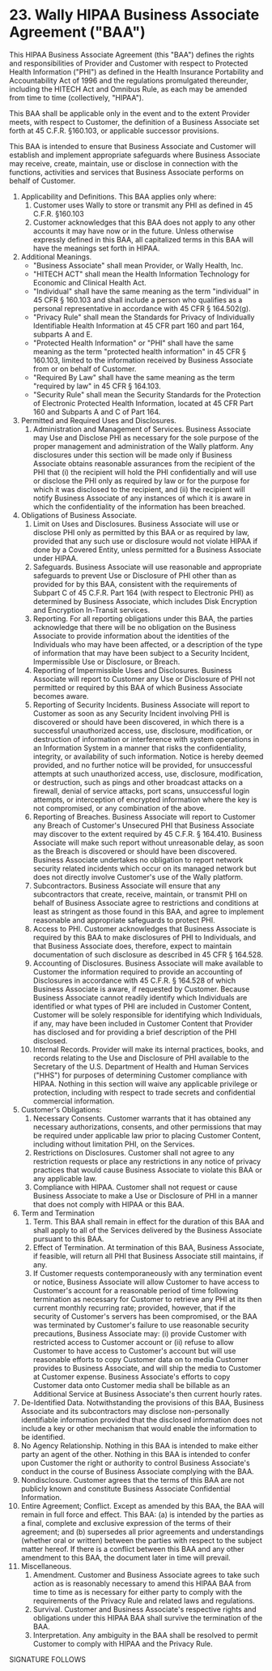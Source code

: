# 23. Wally HIPAA Business Associate Agreement ("BAA")

This HIPAA Business Associate Agreement (this "BAA") defines the rights and responsibilities of Provider and Customer with respect to Protected Health Information ("PHI") as defined in the Health Insurance Portability and Accountability Act of 1996 and the regulations promulgated thereunder, including the HITECH Act and Omnibus Rule, as each may be amended from time to time (collectively, "HIPAA"). 

This BAA shall be applicable only in the event and to the extent Provider meets, with respect to Customer, the definition of a Business Associate set forth at 45 C.F.R. §160.103, or applicable successor provisions.

This BAA is intended to ensure that Business Associate and Customer will establish and implement appropriate safeguards where Business Associate may receive, create, maintain, use or disclose in connection with the functions, activities and services that Business Associate performs on behalf of Customer.

1. Applicability and Definitions. This BAA applies only where:
   1. Customer uses Wally to store or transmit any PHI as defined in 45 C.F.R. §160.103
   2. Customer acknowledges that this BAA does not apply to any other accounts it may have now or in the future. Unless otherwise expressly defined in this BAA, all capitalized terms in this BAA will have the meanings set forth in HIPAA.
2. Additional Meanings.
   * "Business Associate" shall mean Provider, or Wally Health, Inc.
   * "HITECH ACT" shall mean the Health Information Technology for Economic and Clinical Health Act.
   * "Individual" shall have the same meaning as the term "individual" in 45 CFR § 160.103 and shall include a person who qualifies as a personal representative in accordance with 45 CFR § 164.502(g).
   * "Privacy Rule" shall mean the Standards for Privacy of Individually Identifiable Health Information at 45 CFR part 160 and part 164, subparts A and E.
   * "Protected Health Information" or "PHI" shall have the same meaning as the term "protected health information" in 45 CFR § 160.103, limited to the information received by Business Associate from or on behalf of Customer.
   * "Required By Law" shall have the same meaning as the term "required by law" in 45 CFR § 164.103.
   * "Security Rule" shall mean the Security Standards for the Protection of Electronic Protected Health Information, located at 45 CFR Part 160 and Subparts A and C of Part 164.
3. Permitted and Required Uses and Disclosures.
   1. Administration and Management of Services. Business Associate may Use and Disclose PHI as necessary for the sole purpose of the proper management and administration of the Wally platform. Any disclosures under this section will be made only if Business Associate obtains reasonable assurances from the recipient of the PHI that (i) the recipient will hold the PHI confidentially and will use or disclose the PHI only as required by law or for the purpose for which it was disclosed to the recipient, and (ii) the recipient will notify Business Associate of any instances of which it is aware in which the confidentiality of the information has been breached.
4. Obligations of Business Associate.
   1. Limit on Uses and Disclosures. Business Associate will use or disclose PHI only as permitted by this BAA or as required by law, provided that any such use or disclosure would not violate HIPAA if done by a Covered Entity, unless permitted for a Business Associate under HIPAA.
   2. Safeguards. Business Associate will use reasonable and appropriate safeguards to prevent Use or Disclosure of PHI other than as provided for by this BAA, consistent with the requirements of Subpart C of 45 C.F.R. Part 164 (with respect to Electronic PHI) as determined by Business Associate, which includes Disk Encryption and Encryption In-Transit services.
   3. Reporting. For all reporting obligations under this BAA, the parties acknowledge that there will be no obligation on the Business Associate to provide information about the identities of the Individuals who may have been affected, or a description of the type of information that may have been subject to a Security Incident, Impermissible Use or Disclosure, or Breach.
   4. Reporting of Impermissible Uses and Disclosures. Business Associate will report to Customer any Use or Disclosure of PHI not permitted or required by this BAA of which Business Associate becomes aware.
   5. Reporting of Security Incidents. Business Associate will report to Customer as soon as any Security Incident involving PHI is discovered or should have been discovered, in which there is a successful unauthorized access, use, disclosure, modification, or destruction of information or interference with system operations in an Information System in a manner that risks the confidentiality, integrity, or availability of such information. Notice is hereby deemed provided, and no further notice will be provided, for unsuccessful attempts at such unauthorized access, use, disclosure, modification, or destruction, such as pings and other broadcast attacks on a firewall, denial of service attacks, port scans, unsuccessful login attempts, or interception of encrypted information where the key is not compromised, or any combination of the above.
   6. Reporting of Breaches. Business Associate will report to Customer any Breach of Customer's Unsecured PHI that Business Associate may discover to the extent required by 45 C.F.R. § 164.410. Business Associate will make such report without unreasonable delay, as soon as the Breach is discovered or should have been discovered. Business Associate undertakes no obligation to report network security related incidents which occur on its managed network but does not directly involve Customer's use of the Wally platform.
   7. Subcontractors. Business Associate will ensure that any subcontractors that create, receive, maintain, or transmit PHI on behalf of Business Associate agree to restrictions and conditions at least as stringent as those found in this BAA, and agree to implement reasonable and appropriate safeguards to protect PHI.
   8. Access to PHI. Customer acknowledges that Business Associate is required by this BAA to make disclosures of PHI to Individuals, and that Business Associate does, therefore, expect to maintain documentation of such disclosure as described in 45 CFR § 164.528.
   9. Accounting of Disclosures. Business Associate will make available to Customer the information required to provide an accounting of Disclosures in accordance with 45 C.F.R. § 164.528 of which Business Associate is aware, if requested by Customer. Because Business Associate cannot readily identify which Individuals are identified or what types of PHI are included in Customer Content, Customer will be solely responsible for identifying which Individuals, if any, may have been included in Customer Content that Provider has disclosed and for providing a brief description of the PHI disclosed.
   10. Internal Records. Provider will make its internal practices, books, and records relating to the Use and Disclosure of PHI available to the Secretary of the U.S. Department of Health and Human Services ("HHS") for purposes of determining Customer compliance with HIPAA. Nothing in this section will waive any applicable privilege or protection, including with respect to trade secrets and confidential commercial information.
5. Customer's Obligations:
   1. Necessary Consents. Customer warrants that it has obtained any necessary authorizations, consents, and other permissions that may be required under applicable law prior to placing Customer Content, including without limitation PHI, on the Services.
   2. Restrictions on Disclosures. Customer shall not agree to any restriction requests or place any restrictions in any notice of privacy practices that would cause Business Associate to violate this BAA or any applicable law.
   3. Compliance with HIPAA. Customer shall not request or cause Business Associate to make a Use or Disclosure of PHI in a manner that does not comply with HIPAA or this BAA.
6. Term and Termination
   1. Term. This BAA shall remain in effect for the duration of this BAA and shall apply to all of the Services delivered by the Business Associate pursuant to this BAA.
   2. Effect of Termination. At termination of this BAA, Business Associate, if feasible, will return all PHI that Business Associate still maintains, if any.
   3. If Customer requests contemporaneously with any termination event or notice, Business Associate will allow Customer to have access to Customer's account for a reasonable period of time following termination as necessary for Customer to retrieve any PHI at its then current monthly recurring rate; provided, however, that if the security of Customer's servers has been compromised, or the BAA was terminated by Customer's failure to use reasonable security precautions, Business Associate may: (i) provide Customer with restricted access to Customer account or (ii) refuse to allow Customer to have access to Customer's account but will use reasonable efforts to copy Customer data on to media Customer provides to Business Associate, and will ship the media to Customer at Customer expense. Business Associate's efforts to copy Customer data onto Customer media shall be billable as an Additional Service at Business Associate's then current hourly rates.
7. De-Identified Data. Notwithstanding the provisions of this BAA, Business Associate and its subcontractors may disclose non-personally identifiable information provided that the disclosed information does not include a key or other mechanism that would enable the information to be identified.
8. No Agency Relationship. Nothing in this BAA is intended to make either party an agent of the other. Nothing in this BAA is intended to confer upon Customer the right or authority to control Business Associate's conduct in the course of Business Associate complying with the BAA.
9. Nondisclosure. Customer agrees that the terms of this BAA are not publicly known and constitute Business Associate Confidential Information.
10. Entire Agreement; Conflict. Except as amended by this BAA, the BAA will remain in full force and effect. This BAA: (a) is intended by the parties as a final, complete and exclusive expression of the terms of their agreement; and (b) supersedes all prior agreements and understandings (whether oral or written) between the parties with respect to the subject matter hereof. If there is a conflict between this BAA and any other amendment to this BAA, the document later in time will prevail.
11. Miscellaneous.
    1. Amendment. Customer and Business Associate agrees to take such action as is reasonably necessary to amend this HIPAA BAA from time to time as is necessary for either party to comply with the requirements of the Privacy Rule and related laws and regulations.
    2. Survival. Customer and Business Associate's respective rights and obligations under this HIPAA BAA shall survive the termination of the BAA.
    3. Interpretation. Any ambiguity in the BAA shall be resolved to permit Customer to comply with HIPAA and the Privacy Rule.

SIGNATURE FOLLOWS
